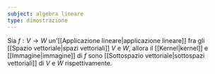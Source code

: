 ```yaml
---
subject: algebra lineare
type: dimostrazione
---
```

Sia $f:V\to W$ un'[[Applicazione lineare|applicazione lineare]] fra gli [[Spazio vettoriale|spazi vettoriali]] $V$ e $W$, allora il [[Kernel|kernel]] e [[Immagine|immagine]] di $f$ sono [[Sottospazio vettoriale|sottospazi vettoriali]] di $V$ e $W$ rispettivamente.

